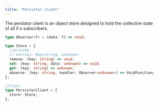 ```yaml
---
title: "Persistor client"
---
```


The persistor client is an object store designed to hold the collective state of all it`s subscribers.

```ts
type Observer<T> = (data: T) => void;

type Store = {
  //private
  // entries: Map<string, unknown>
  remove: (key: string) => void;
  set: (key: string, data: unknown) => void;
  get: (key: string) => unknown;
  observe: (key: string, handler: Observer<unknown>) => VoidFunction;
};

//Class
type PersistorClient = {
  store: Store;
};
```
